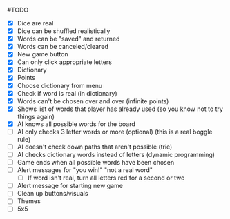 #TODO

- [x] Dice are real
- [x] Dice can be shuffled realistically
- [x] Words can be "saved" and returned
- [x] Words can be canceled/cleared
- [x] New game button
- [x] Can only click appropriate letters
- [x] Dictionary
- [x] Points
- [x] Choose dictionary from menu
- [x] Check if word is real (in dictionary)
- [x] Words can't be chosen over and over (infinite points)
- [x] Shows list of words that player has already used (so you know not to try things again)
- [x] AI knows all possible words for the board
- [ ] AI only checks 3 letter words or more (optional) (this is a real boggle rule)
- [ ] AI doesn't check down paths that aren't possible (trie)
- [ ] AI checks dictionary words instead of letters (dynamic programming)
- [ ] Game ends when all possible words have been chosen
- [ ] Alert messages for "you win!" "not a real word"
    - [ ] If word isn't real, turn all letters red for a second or two
- [ ] Alert message for starting new game
- [ ] Clean up buttons/visuals
- [ ] Themes
- [ ] 5x5
